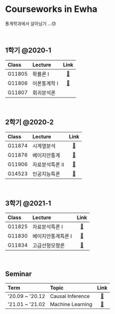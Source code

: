 # Courseworks in Ewha  
통계학과에서 살아남기 ...😓 

<br> 

## 1학기 @2020-1
|Class|Lecture|Link|
|:-|:-|:-:|
|G11805|확률론 I|[📂](https://github.com/jbeen2/Today-I-Learned/tree/main/2020-1-ProbTheory)|
|G11806|이론통계학 I|[📂](https://github.com/jbeen2/Today-I-Learned/tree/main/2020-1-TheoryStat-I)|
|G11807|회귀분석론||

<br> 

## 2학기 @2020-2
|Class|Lecture|Link|
|:-|:-|:-:|
|G11874|시계열분석|[📂](https://github.com/jbeen2/Today-I-Learned/tree/main/2020-2-TimeSeries)|
|G11876|베이지안통계|[📂](https://github.com/jbeen2/Today-I-Learned/tree/main/2020-2-Bayesian)|
|G11906|자료분석특론 II|[📂](https://github.com/jbeen2/Today-I-Learned/tree/main/2020-2-DataAnalysis-II)|
|G14523|인공지능특론|[📂](https://github.com/jbeen2/Today-I-Learned/tree/main/2020-2-NLP)|


<br> 

## 3학기 @2021-1
|Class|Lecture|Link|
|:-|:-|:-:|
|G11825|자료분석특론 I|[📂](https://github.com/jbeen2/Today-I-Learned/tree/main/2021-1-FunctionalDataAnalysis)|
|G11830|베이지안통계특론 I|[📂](https://github.com/jbeen2/Today-I-Learned/tree/main/2021-1-BayesianStatistics)|
|G11834|고급선형모형론|[📂](https://github.com/jbeen2/Today-I-Learned/tree/main/2021-1-AdvancedLinearModels)|

<br> 

## Seminar
|Term|Topic|Link|
|:-|:-|:-:|
|'20.09 ~ '20.12|Causal Inference|[📂](https://github.com/jbeen2/Today-I-Learned/tree/main/2020-2-CausalInference)|
|'21.01 ~ '21.02|Machine Learning|[📂](https://github.com/jbeen2/Today-I-Learned/tree/main/2021-1-MLseminar)|

<br> 

